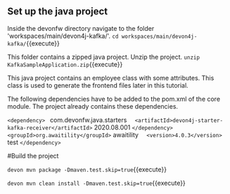 ## Set up the java project

Inside the devonfw directory navigate to the folder 'workspaces/main/devon4j-kafka/'.
`cd workspaces/main/devon4j-kafka/`{{execute}}

This folder contains a zipped java project. Unzip the project.
`unzip KafkaSampleApplication.zip`{{execute}}

This java project contains an employee class with some attributes. This class is used to generate the frontend files later in this tutorial.

The following dependencies have to be added to the pom.xml of the core module. The project already contains these dependencies.

`<dependency>
`	<groupId>com.devonfw.java.starters</groupId>
`	<artifactId>devon4j-starter-kafka-receiver</artifactId>
`	<version>2020.08.001</version>
`</dependency>
`<dependency>
`    <groupId>org.awaitility</groupId>
`	<artifactId>awaitility</artifactId>
`	<version>4.0.3</version>
`	<scope>test</scope>
`</dependency>`

#Build the project

`devon mvn package -Dmaven.test.skip=true`{{execute}}

`devon mvn clean install -Dmaven.test.skip=true`{{execute}}